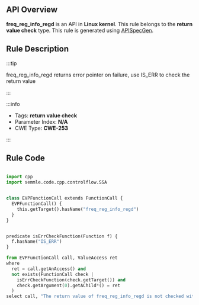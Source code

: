 ---
---


## API Overview
**freq_reg_info_regd** is an API in **Linux kernel**. This rule belongs to the **return value check** type. This rule is generated using [APISpecGen](../../tools/APISpecGen).
## Rule Description

:::tip

freq_reg_info_regd returns error pointer on failure, use IS_ERR to check the return value

:::

:::info

- Tags: **return value check**
- Parameter Index: **N/A**
- CWE Type: **CWE-253**

:::

## Rule Code
```python

import cpp
import semmle.code.cpp.controlflow.SSA


class EVPFunctionCall extends FunctionCall {
  EVPFunctionCall() {
    this.getTarget().hasName("freq_reg_info_regd")
  }
}


predicate isErrCheckFunction(Function f) {
  f.hasName("IS_ERR") 
}

from EVPFunctionCall call, ValueAccess ret
where
  ret = call.getAnAccess() and
  not exists(FunctionCall check |
    isErrCheckFunction(check.getTarget()) and
    check.getArgument(0).getAChild*() = ret
  )
select call, "The return value of freq_reg_info_regd is not checked with IS_ERR."
    
```